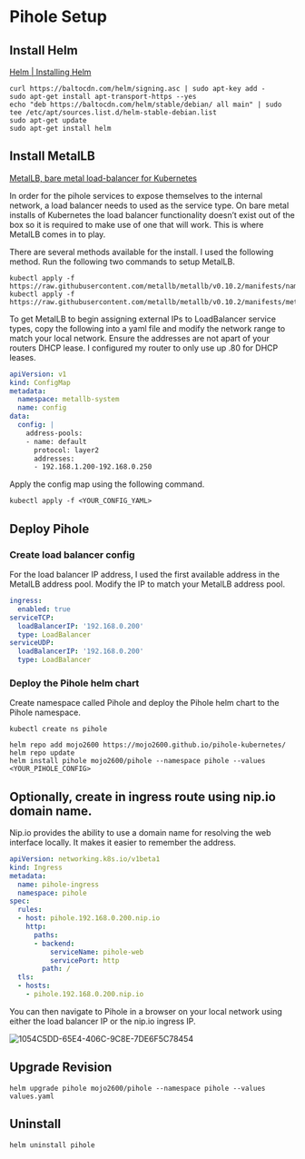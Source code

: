 # Pihole Setup

## Install Helm
[Helm | Installing Helm](https://helm.sh/docs/intro/install/)
```shell
curl https://baltocdn.com/helm/signing.asc | sudo apt-key add -
sudo apt-get install apt-transport-https --yes
echo "deb https://baltocdn.com/helm/stable/debian/ all main" | sudo tee /etc/apt/sources.list.d/helm-stable-debian.list
sudo apt-get update
sudo apt-get install helm
```

## Install MetalLB
[MetalLB, bare metal load-balancer for Kubernetes](https://metallb.universe.tf/)

In order for the pihole services to expose themselves to the internal network, a load balancer needs to used as the service type. On bare metal installs of Kubernetes the load balancer functionality doesn’t exist out of the box so it is required to make use of one that will work. This is where MetalLB comes in to play.

There are several methods available for the install. I used the following method. Run the following two commands to setup MetalLB.
```shell
kubectl apply -f https://raw.githubusercontent.com/metallb/metallb/v0.10.2/manifests/namespace.yaml
kubectl apply -f https://raw.githubusercontent.com/metallb/metallb/v0.10.2/manifests/metallb.yaml
```

To get MetalLB to begin assigning external IPs to LoadBalancer service types, copy the following into a yaml file and modify the network range to match your local network. Ensure the addresses are not apart of your routers DHCP lease. I configured my router to only use up .80 for DHCP leases.
```yaml
apiVersion: v1
kind: ConfigMap
metadata:
  namespace: metallb-system
  name: config
data:
  config: |
    address-pools:
    - name: default
      protocol: layer2
      addresses:
      - 192.168.1.200-192.168.0.250
```

Apply the config map using the following command.
```shell
kubectl apply -f <YOUR_CONFIG_YAML>
```

## Deploy Pihole
### Create load balancer config
For the load balancer IP address, I used the first available address in the MetalLB address pool. Modify the IP to match your MetalLB address pool.
```yaml
ingress:
  enabled: true
serviceTCP:
  loadBalancerIP: '192.168.0.200'
  type: LoadBalancer
serviceUDP:
  loadBalancerIP: '192.168.0.200'
  type: LoadBalancer
```

### Deploy the Pihole helm chart
Create namespace called Pihole and deploy the Pihole helm chart to the Pihole namespace.
```shell
kubectl create ns pihole

helm repo add mojo2600 https://mojo2600.github.io/pihole-kubernetes/
helm repo update
helm install pihole mojo2600/pihole --namespace pihole --values <YOUR_PIHOLE_CONFIG>
```

## Optionally, create in ingress route using nip.io domain name.
Nip.io provides the ability to use a domain name for resolving the web interface locally. It makes it easier to remember the address.
```yaml
apiVersion: networking.k8s.io/v1beta1
kind: Ingress
metadata:
  name: pihole-ingress
  namespace: pihole
spec:
  rules:
  - host: pihole.192.168.0.200.nip.io
    http:
      paths:
      - backend:
          serviceName: pihole-web
          servicePort: http
        path: /
  tls:
  - hosts:
    - pihole.192.168.0.200.nip.io
```

You can then navigate to Pihole in a browser on your local network using either the load balancer IP or the nip.io ingress IP.

![1054C5DD-65E4-406C-9C8E-7DE6F5C78454](https://user-images.githubusercontent.com/26353407/122658271-322bbb80-d139-11eb-9495-7c241e5abe92.png)

## Upgrade Revision
```
helm upgrade pihole mojo2600/pihole --namespace pihole --values values.yaml
```
## Uninstall
```shell
helm uninstall pihole
```
